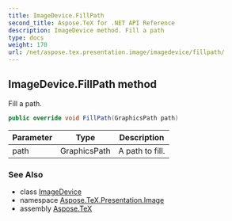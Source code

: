 ```yaml
---
title: ImageDevice.FillPath
second_title: Aspose.TeX for .NET API Reference
description: ImageDevice method. Fill a path
type: docs
weight: 170
url: /net/aspose.tex.presentation.image/imagedevice/fillpath/
---
```

## ImageDevice.FillPath method

Fill a path.

```csharp
public override void FillPath(GraphicsPath path)
```

| Parameter | Type | Description |
| --- | --- | --- |
| path | GraphicsPath | A path to fill. |

### See Also

* class [ImageDevice](../)
* namespace [Aspose.TeX.Presentation.Image](../../imagedevice/)
* assembly [Aspose.TeX](../../../)


